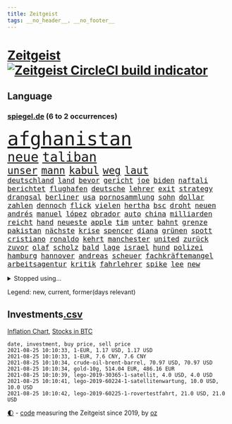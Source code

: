 ```yaml
---
title: Zeitgeist
tags: __no_header__, __no_footer__
---
```


# [Zeitgeist](https://oliz.io/zeitgeist/) [![Zeitgeist CircleCI build indicator](https://circleci.com/gh/ooz/zeitgeist.svg?style=shield)](https://circleci.com/gh/ooz/zeitgeist)

## Language

<h3><a href="https://www.spiegel.de" target="_blank">spiegel.de</a> (6 to 2 occurrences)</h3>
<p style="font-family:monospace">
<span style="font-size:32pt"><a href="news_links.html#afghanistan" class="current">afghanistan</a></span>
<br>
<span style="font-size:22pt"><a href="news_links.html#neue" class="current">neue</a></span>
<span style="font-size:22pt"><a href="news_links.html#taliban" class="current">taliban</a></span>
<br>
<span style="font-size:17pt"><a href="news_links.html#unser" class="current">unser</a></span>
<span style="font-size:17pt"><a href="news_links.html#mann" class="current">mann</a></span>
<span style="font-size:17pt"><a href="news_links.html#kabul" class="current">kabul</a></span>
<span style="font-size:17pt"><a href="news_links.html#weg" class="current">weg</a></span>
<span style="font-size:17pt"><a href="news_links.html#laut" class="current">laut</a></span>
<br>
<span style="font-size:12pt"><a href="news_links.html#deutschland" class="current">deutschland</a></span>
<span style="font-size:12pt"><a href="news_links.html#land" class="current">land</a></span>
<span style="font-size:12pt"><a href="news_links.html#bevor" class="current">bevor</a></span>
<span style="font-size:12pt"><a href="news_links.html#gericht" class="current">gericht</a></span>
<span style="font-size:12pt"><a href="news_links.html#joe" class="current">joe</a></span>
<span style="font-size:12pt"><a href="news_links.html#biden" class="current">biden</a></span>
<span style="font-size:12pt"><a href="news_links.html#naftali" class="current">naftali</a></span>
<span style="font-size:12pt"><a href="news_links.html#berichtet" class="current">berichtet</a></span>
<span style="font-size:12pt"><a href="news_links.html#flughafen" class="current">flughafen</a></span>
<span style="font-size:12pt"><a href="news_links.html#deutsche" class="current">deutsche</a></span>
<span style="font-size:12pt"><a href="news_links.html#lehrer" class="current">lehrer</a></span>
<span style="font-size:12pt"><a href="news_links.html#exit" class="new">exit</a></span>
<span style="font-size:12pt"><a href="news_links.html#strategy" class="new">strategy</a></span>
<span style="font-size:12pt"><a href="news_links.html#drangsal" class="new">drangsal</a></span>
<span style="font-size:12pt"><a href="news_links.html#berliner" class="current">berliner</a></span>
<span style="font-size:12pt"><a href="news_links.html#usa" class="current">usa</a></span>
<span style="font-size:12pt"><a href="news_links.html#pornosammlung" class="new">pornosammlung</a></span>
<span style="font-size:12pt"><a href="news_links.html#sohn" class="current">sohn</a></span>
<span style="font-size:12pt"><a href="news_links.html#dollar" class="current">dollar</a></span>
<span style="font-size:12pt"><a href="news_links.html#zahlen" class="current">zahlen</a></span>
<span style="font-size:12pt"><a href="news_links.html#dennoch" class="current">dennoch</a></span>
<span style="font-size:12pt"><a href="news_links.html#flick" class="current">flick</a></span>
<span style="font-size:12pt"><a href="news_links.html#vielen" class="current">vielen</a></span>
<span style="font-size:12pt"><a href="news_links.html#hertha" class="current">hertha</a></span>
<span style="font-size:12pt"><a href="news_links.html#bsc" class="current">bsc</a></span>
<span style="font-size:12pt"><a href="news_links.html#droht" class="current">droht</a></span>
<span style="font-size:12pt"><a href="news_links.html#neuen" class="current">neuen</a></span>
<span style="font-size:12pt"><a href="news_links.html#andrés" class="new">andrés</a></span>
<span style="font-size:12pt"><a href="news_links.html#manuel" class="current">manuel</a></span>
<span style="font-size:12pt"><a href="news_links.html#lópez" class="new">lópez</a></span>
<span style="font-size:12pt"><a href="news_links.html#obrador" class="new">obrador</a></span>
<span style="font-size:12pt"><a href="news_links.html#auto" class="current">auto</a></span>
<span style="font-size:12pt"><a href="news_links.html#china" class="current">china</a></span>
<span style="font-size:12pt"><a href="news_links.html#milliarden" class="current">milliarden</a></span>
<span style="font-size:12pt"><a href="news_links.html#reicht" class="current">reicht</a></span>
<span style="font-size:12pt"><a href="news_links.html#hand" class="current">hand</a></span>
<span style="font-size:12pt"><a href="news_links.html#neueste" class="current">neueste</a></span>
<span style="font-size:12pt"><a href="news_links.html#apple" class="current">apple</a></span>
<span style="font-size:12pt"><a href="news_links.html#tim" class="current">tim</a></span>
<span style="font-size:12pt"><a href="news_links.html#unter" class="current">unter</a></span>
<span style="font-size:12pt"><a href="news_links.html#bahnt" class="current">bahnt</a></span>
<span style="font-size:12pt"><a href="news_links.html#grenze" class="current">grenze</a></span>
<span style="font-size:12pt"><a href="news_links.html#pakistan" class="current">pakistan</a></span>
<span style="font-size:12pt"><a href="news_links.html#nächste" class="current">nächste</a></span>
<span style="font-size:12pt"><a href="news_links.html#krise" class="current">krise</a></span>
<span style="font-size:12pt"><a href="news_links.html#spencer" class="current">spencer</a></span>
<span style="font-size:12pt"><a href="news_links.html#diana" class="current">diana</a></span>
<span style="font-size:12pt"><a href="news_links.html#grünen" class="current">grünen</a></span>
<span style="font-size:12pt"><a href="news_links.html#spott" class="current">spott</a></span>
<span style="font-size:12pt"><a href="news_links.html#cristiano" class="current">cristiano</a></span>
<span style="font-size:12pt"><a href="news_links.html#ronaldo" class="current">ronaldo</a></span>
<span style="font-size:12pt"><a href="news_links.html#kehrt" class="current">kehrt</a></span>
<span style="font-size:12pt"><a href="news_links.html#manchester" class="current">manchester</a></span>
<span style="font-size:12pt"><a href="news_links.html#united" class="current">united</a></span>
<span style="font-size:12pt"><a href="news_links.html#zurück" class="current">zurück</a></span>
<span style="font-size:12pt"><a href="news_links.html#zuvor" class="current">zuvor</a></span>
<span style="font-size:12pt"><a href="news_links.html#olaf" class="current">olaf</a></span>
<span style="font-size:12pt"><a href="news_links.html#scholz" class="current">scholz</a></span>
<span style="font-size:12pt"><a href="news_links.html#bald" class="current">bald</a></span>
<span style="font-size:12pt"><a href="news_links.html#lage" class="current">lage</a></span>
<span style="font-size:12pt"><a href="news_links.html#israel" class="current">israel</a></span>
<span style="font-size:12pt"><a href="news_links.html#hund" class="current">hund</a></span>
<span style="font-size:12pt"><a href="news_links.html#polizei" class="current">polizei</a></span>
<span style="font-size:12pt"><a href="news_links.html#hamburg" class="current">hamburg</a></span>
<span style="font-size:12pt"><a href="news_links.html#hannover" class="current">hannover</a></span>
<span style="font-size:12pt"><a href="news_links.html#andreas" class="current">andreas</a></span>
<span style="font-size:12pt"><a href="news_links.html#scheuer" class="current">scheuer</a></span>
<span style="font-size:12pt"><a href="news_links.html#fachkräftemangel" class="current">fachkräftemangel</a></span>
<span style="font-size:12pt"><a href="news_links.html#arbeitsagentur" class="new">arbeitsagentur</a></span>
<span style="font-size:12pt"><a href="news_links.html#kritik" class="current">kritik</a></span>
<span style="font-size:12pt"><a href="news_links.html#fahrlehrer" class="new">fahrlehrer</a></span>
<span style="font-size:12pt"><a href="news_links.html#spike" class="current">spike</a></span>
<span style="font-size:12pt"><a href="news_links.html#lee" class="current">lee</a></span>
<span style="font-size:12pt"><a href="news_links.html#new" class="current">new</a></span>
</p>
<details>
<summary>Stopped using...</summary>
<p class="former" style="font-size:12pt">
aufeinander(309) bayerische(309) londoner(309) anerkennung(308) atlanta(308) erfahren(308) lohnt(308) piloten(308) spielten(308) vatikan(308) zahlt(308) bewerber(307) empfehlungen(307) filialen(307) haare(307) philippinen(307) putsch(307) rad(307) rest(307) unternehmer(307) widerspricht(307) achtelfinale(306) isolation(306) unruhen(306) verfolgung(306) verhängte(306) wald(306) zuge(306) zugunsten(306) 39(305) coronatote(305) day(305) digitalisierung(305) entlässt(305) gekürt(305) glaubt(305) kardinal(305) kurzarbeitergeld(305) leeren(305) posten(305) schickte(305) street(305) verbindungen(305) vorliegt(305) atmosphäre(304) autor(304) beeinflussen(304) besorgt(304) bundeskriminalamt(304) dutzenden(304) eingegangen(304) ernsthaften(304) passieren(304) uiguren(304) vielfalt(304) xi(304) 43(303) bemühungen(303) diskriminiert(303) führende(303) gekostet(303) gesagt(303) influencerin(303) köchin(303) leiten(303) lesen(303) lewandowski(303) lugert(303) recep(303) stimmte(303) tayyip(303) texas(303) verena(303) verärgert(303) you(303) zweifeln(303) zweifelt(303) überwachen(303) bewegung(302) christopher(302) dachte(302) entsprechende(302) erschütterte(302) geschrieben(302) gespielt(302) h(302) hans(302) hinweisen(302) jung(302) kriminellen(302) nachhaltig(302) premiere(302) sächsischen(302) umdenken(302) unserer(302) west(302) zeiten(302) überzeugen(302) 110(301) abgelöst(301) amsterdam(301) ausgenutzt(301) bittere(301) dahin(301) einstigen(301) emotionalen(301) eric(301) geplatzt(301) halle(301) kräftig(301) medizin(301) organisierte(301) post(301) schiedsrichter(301) software(301) todesfälle(301) unosicherheitsrat(301) ursachen(301) alkohol(300) ausfallen(300) beschluss(300) besetzt(300) coronaquarantäne(300) dauer(300) finanzaufsicht(300) gedreht(300) house(300) lebenslange(300) manchmal(300) rapper(300) schadet(300) spielraum(300) teilnehmen(300) witz(300) zahlreicher(300) ärgert(300) ausbau(299) bahnhof(299) belgien(299) deswegen(299) einführen(299) eskalieren(299) fauci(299) kandidatin(299) literatur(299) mysteriöse(299) philip(299) rechtliche(299) solingen(299) spektakel(299) studierenden(299) trainieren(299) verwirrung(299) zählt(299) asiatischen(298) begrenzen(298) dezember(298) galten(298) hebt(298) kindesmissbrauch(298) regierungen(298) respekt(298) silicon(298) trafen(298) ultimatum(298) verpassen(298) woher(298) überschattet(298) 10(297) abtreten(297) betreiber(297) coronahilfen(297) glimpflich(297) höchststand(297) neustart(297) persönlichen(297) schotten(297) schritte(297) umstrittenem(297) verteidigung(297) ausfall(296) benennen(296) bundesstaat(296) dahintersteckt(296) debattiert(296) dementiert(296) emmanuel(296) fließt(296) infizierten(296) macron(296) priester(296) umstritten(296) ungarns(296) unruhe(296) untersuchen(296) usamerikaner(296) behinderung(295) freigestellt(295) gesunden(295) hungerstreik(295) vergleicht(295) wälder(295) angeklagten(294) einziehen(294) europäischer(294) gemeinsamen(294) hubertus(294) monatelangen(294) tauchen(294) umsetzen(294) unten(294) wirtschaftsministerium(294) erfurter(293) gefängnisstrafe(293) gigantische(293) hauses(293) herrschen(293) härter(293) kommunistische(293) ministerpräsidentin(293) psychologe(293) rutschen(293) schauen(293) schöne(293) verbände(293) ägypten(293) abschaffen(292) coach(292) entwickeln(292) f(292) zulassen(292) österreicher(292) atem(291) kanzleramtschef(291) nahezu(291) schnellste(291) unfreiwillig(291) verfehlt(291) versorgen(291) barbara(290) clemens(290) dfbelf(290) fake(290) gemein(290) großbritanniens(290) inszeniert(290) jimmy(290) manipulierte(290) mitnehmen(290) nase(290) salzburg(290) tür(290) verpflichtung(290) versuche(290) aktiv(289) ergibt(289) erschienen(289) gesetze(289) lücke(289) organisatoren(289) torhüter(289) bürgermeisterin(288) drogen(288) gestritten(288) pipeline(288) rechtsaußen(288) verwüstungen(288) zahlte(288) zurücktreten(288) forum(287) kommende(287) liefen(287) verläufen(287) demokratischen(286) drahtzieher(286) drohe(286) erfolgreichsten(286) gegnern(286) haftstrafen(286) krawallen(286) diebstahl(285) historischer(285) immunität(285) legendäre(284) pandemiebekämpfung(284) praktisch(284) sechzigerjahren(284) wahren(284) zugelassenen(284) emails(283) erdrutsch(283) garten(283) springen(283) status(283) handel(282) kaiser(282) kunstwerk(282) loch(282) spielplan(282) ungleich(282) voraussetzungen(282) ausgangssperren(281) außenministerium(281) bundes(281) limit(281) verstanden(281) wach(281) bevorstehen(280) eroberte(280) golden(280) monats(280) beauftragt(279) moschee(279) rettete(279) rundfunk(279) thüringens(279) vertuscht(279) wirtschaftswachstum(279) behalten(278) telefon(278) vermissen(278) zuständig(278) älter(278) boykott(277) bruce(277) hackerangriff(277) nachbar(277) bisherigen(276) brasilianische(276) budapest(276) festival(276) kassierte(276) katholischen(276) marx(276) schrecken(276) ute(276) abstieg(275) apps(275) beitrag(275) bester(275) digital(275) erinnerung(275) projekte(275) stört(275) bangen(274) bier(274) fertig(274) jubeln(274) landwirtschaft(274) retter(274) spaltung(274) startete(274) psychisch(273) stimmten(273) verträge(273) wirksamkeit(273) albtraum(272) benötigte(272) fehlende(272) heutigen(272) mobilfunknetz(272) staatshilfen(272) verfassungsgericht(272) widmet(272) drin(271) einkommen(271) klassische(271) ruanda(271) airlines(270) bundesamts(270) exberater(270) enorme(269) maradona(269) versorgung(267) weile(267) kongress(266) fähigkeiten(265) onlineplattformen(265) türen(265) cas(264) ertrunken(264) missachtung(264) gläubige(263) rodrigo(263) senioren(263) sophie(262) herum(261) kretschmann(261) vorläufig(261) winfried(261) beendete(260) fluss(260) königreich(260) diesjährigen(259) küche(259) biontechimpfstoff(258) gerieten(258) onlinehändler(258) wechselunterricht(258) sand(257) verzögerungen(257) schwarzes(256) björn(255) härte(255) aktive(253) anderswo(253) ausgaben(253) startup(253) gelogen(252) schieben(252) erlaubte(251) lopez(251) topspiel(251) ussängerin(251) nächstes(250) ausgetragen(249) beworben(249) farbe(249) tina(248) überlastet(248) elektromobilität(247) kenia(246) lockern(246) reisebeschränkungen(246) berufswahl(245) kehrtwende(245) niedrigen(245) weltmeisterschaft(245) zufällig(245) drohung(244) höcke(244) zoom(244) prozessbeginn(243) rakete(243) übergriffen(243) indiana(242) randalierer(242) delegierten(241) fotografieren(241) mitstreiter(241) größe(240) begleiter(239) taxifahrer(239) trugen(239) berufsaussichten(238) gala(238) bundespräsidenten(237) erzieher(237) freiheiten(237) mehren(237) geste(236) dreyer(235) malu(235) porträt(235) rheinlandpfälzische(235) 1971(234) bundeskabinett(231) brutalen(229) milliardäre(228) mount(228) transgender(228) badenwürttembergischen(226) betrag(225) rüstet(225) coronabedingungen(223) festgesetzt(222) kursiert(222) wahlprogramm(220) würzburg(219) sportgerichtshof(218) gottschalk(217) legenden(216) ältesten(215) 450(214) abgrund(214) prominenten(213) pink(210) trümmer(209) flieger(208) geräusche(206) schlaf(205) fußballspiele(203) beigelegt(202) rammt(202) knappen(201) riskanten(201) arbeitsgericht(200) beatrix(200) brad(199) jakob(199) niederländer(199) ausbeutung(198) rasche(198) ag(197) infos(197) deine(196) anna(195) kollegin(195) milliardär(195) branson(193) blaue(192) chloé(192) zhao(192) championship(189) verschollen(189) volles(189) stapeln(188) dokumentieren(187) speziellen(187) jenen(186) radsportler(186) 00(185) vereinbarung(184) palast(183) unwahrscheinlich(183) verweisen(182) schuljahr(181) völkermord(181) heutige(179) schatz(179) stromnetz(178) fahrten(177) gezahlt(177) taucher(177) gartenkolumne(176) hunden(176) pitt(176) neonazis(175) oscar(174) etappe(173) regierungsbildung(173) rudert(173) jubelt(172) rechtmäßig(172) 242(171) apokalypse(170) flüsse(170) trinkt(170) euskirchen(168) flächendeckende(167) geiselnahme(167) v(167) fußballspieler(165) condor(164) unionsabgeordnete(164) japanerin(163) überzeugung(163) coronalockdowns(162) königs(162) hochrechnungen(160) unzureichend(160) bestellte(159) bischof(159) jersey(159) ehrliche(158) gleicher(158) graben(156) kanye(156) notstand(156) carlos(155) ablösung(154) gegnerin(154) rausch(154) dates(152) aufgenommenes(151) entschuldigte(151) internetriesen(151) natotruppen(151) unternimmt(151) übernahm(151) goldene(150) maren(150) abbringen(149) duterte(148) fußballerinnen(148) export(147) ausländischen(144) marokkanischen(144) rum(144) verhältnissen(143) gebildet(140) angeht(139) eingeschlagen(139) ghosn(139) kuchen(139) bauarbeiter(138) marihuana(138) henning(136) doppelte(135) beatmungsgeräte(134) spitzenkandidaten(134) exklusive(133) platzte(132) anzutreten(131) ausfahrt(131) fraktionen(131) verteilten(131) mechanismus(130) steffi(129) halbinsel(127) leichtathletikverband(127) testergebnisse(127) hilfreich(126) tägliche(126) misstrauensvotum(125) molotowcocktails(125) belgische(124) kleinflugzeugs(124) zahlungsmittel(124) werteunion(122) äthiopische(121) entfernten(120) moderation(120) kolonialismus(119) brust(118) bumerang(118) proben(118) miriam(116) joseph(114) 2026(113) nachhaltigkeit(113) professionellen(113) radfahren(113) samoa(113) erdoğans(112) nordkoreanische(112) bewältigt(110) heldin(109) louvre(109) formuliert(108) mindeststeuer(106) flexibilität(105) ulrike(105) echo(104) graue(104) spekulation(104) superreichen(104) überraschungssieger(104) wettbewerbsvorteil(103) zidane(103) zinédine(103) zunichte(102) cannes(101) bassist(99) bestreiten(99) invasion(99) kids(99) bka(98) chilenische(98) filmfestspiele(98) konkurrent(98) überflutetem(98) wintersport(97) ire(96) turnierbeginn(96) einheiten(94) etlichen(93) naturschutzbund(93) zielen(93) zündete(93) peloton(91) steuerreform(91) zusehends(91) entertainer(90) oktoberfest(90) veraltet(90) wiederaufbauen(90) bedeute(89) faris(89) hetze(89) passé(89) personalvorstand(89) produkt(89) selbstverständlich(89) verrat(89) ansprüche(88) bundeskartellamt(88) tragschrauber(88) wettkämpfen(88) cars(87) güterzug(87) hofmann(87) igmetallchef(87) kannten(87) körperlich(87) partygäste(87) raketenbeschuss(87) freistellen(86) kiffen(86) parade(86) skateboarden(86) vize(86) cummings(85) übergriff(85) geländer(84) gesetzes(84) kompliment(84) richteten(84) scholl(84) getroffene(83) jahrelanger(83) matchball(83) niederländerin(83) pornografie(83) stürmerin(83) tresor(83) arbeitern(82) benötigt(82) clubs(82) missbrauche(82) reinhard(82) action(81) busfahrer(81) charlotte(81) frustrierten(81) geburtstagsfoto(81) unbezahlt(81) verschrien(81) übergoss(81) defektes(80) emanuel(80) gaffer(80) kerosin(80) schollbiografin(80) startupgründer(80) 235(79) ambitioniertere(79) eingebüßt(79) lohnniveau(79) stürzten(79) auszusetzen(78) deuten(78) einfallen(78) eskalierten(78) lollitests(78) trüben(78) beibehalten(77) buchmann(77) kreise(77) schwerste(77) staatstrojaner(77) breitbandausbau(76) coronatief(76) höckes(76) riskierte(76) struktur(76) change(75) palästinensische(75) strafverfolgung(75) uraltrekord(75) fed(74) laster(74) regierungsangaben(74) sahen(74) schämen(74) welpenhandel(74) überdauert(74) berücksichtigt(73) speicher(73) stadtschloss(73) 1990(72) aufgeteilt(72) lacher(72) talkshow(72) zentralrat(72) dicker(71) mitregieren(71) wilfried(71) zustande(71) aussichtslos(70) beschrieben(70) geflutet(70) gezählt(70) knackte(70) lateinamerikas(70) lindners(70) luisa(70) neubauer(70) pilotinnen(70) sicherheitsgründen(70) tierart(70) bereichern(69) institutionen(69) kletterten(69) plagiatsvorwürfen(69) prügelattacke(69) bezeichnung(68) enttäuschungen(68) erbgut(68) ferienflieger(68) hitzestress(68) journalistenverband(68) wumms(68) zusammenschluss(68) meilenstein(67) turner(67) unweigerlich(67) würfel(67) abzusehen(66) hochumstritten(66) marokkanische(66) ruinen(66) ungemach(66) jüdisches(65) kindergarten(65) mrnaimpfstoff(65) rutschten(65) vehikel(65) überschüttet(65) auftaktspiel(64) felix(64) gekrönt(64) herrliche(64) lehrerverband(64) showbühne(64) todesdrohungen(64) benachteiligt(63) energieagentur(63) entwischt(63) humboldt(63) umstellen(63) verschwörungsmythen(63) ausstellen(62) julius(62) lehren(62) maskentragen(62) oregon(62) stärkeren(62) waffenteile(62) wog(62) glyphosat(61) landtags(61) mulmiges(61) neapel(61) panzers(61) ureinwohnern(61) fiame(60) parlamentsgebäude(60) trumpanhänger(60) verriegelte(60) 170(59) erlebnisse(59) festgenommenen(59) kapern(59) kuntz(59) listenplatz(59) notlandung(59) unteren(59) spitzen(58) treibstoff(58) 23jährige(57) ausgeben(57) ausnutzen(57) erneutem(57) leclerc(57) majorsieger(57) populärsten(57) reinhold(57) sudan(57) beigeschmack(56) extremsportler(56) finger(56) berchtesgaden(55) darstellung(55) koreanischen(55) künstlerische(55) videospiel(55) zugute(55) belgischen(54) fehlers(54) klassenräume(54) medienboykott(54) morgenstunden(54) csd(53) hallein(53) tvübertragung(53) unlauter(53) a61(52) erhalt(52) geschwister(52) verarbeiten(52) weigerte(52) wussten(52) bitcoinrechner(51) eurozone(51) galaxien(51) schlägen(51) 27jährige(50) abhalten(50) beihilfe(50) cantz(50) kohlschreiber(50) kriminalität(50) ryanair(50) bürgern(49) gesichtserkennung(49) haderte(49) hochrechnung(49) mythos(49) vollgelaufene(49) wahllokale(49) wassermassen(49) überschwemmte(49) ai(48) clearview(48) exporteur(48) gescheiterten(48) landesvater(48) lara(48) mangelware(48) misstrauensantrag(48) politikwissenschaftlerin(48) 77jährige(47) boltenhagen(47) professionelle(47) symbolträchtigen(47) topstars(47) bundespressekonferenz(46) identifizieren(46) jon(46) unheil(46) vorgezogene(46) bucht(45) mitspielen(45) sammelt(45) urlaubszeit(45) aktueller(44) ezb(44) familienunternehmen(44) fern(44) lena(44) phoenix(44) renteneintritt(44) suns(44) wahlsieger(44) altersrekord(43) anfängen(43) bestseller(43) falschmeldungen(43) forscherteam(43) gerichtet(43) impfausweis(43) knöpft(43) luxushotel(43) peters(43) pizza(43) staatschefs(43) traditionelle(43) unklaren(43) ausrücken(42) ferieninsel(42) kroatien(42) landwirtschaftsministerin(42) psychiatrischer(42) schied(42) vodafone(42) abgeordnetengesetz(41) größtenteils(41) kalifornischen(41) ohrfeige(41) reguliert(41) steueroasen(41) topfavoriten(41) meilen(40) 03(39) absurde(39) drohenden(39) fehmarn(39) gebäck(39) kündigten(39) sommerhitze(39) versichert(39) vorerkrankungen(39) freute(38) klicks(38) pflegeheim(38) reine(38) vereitelt(38) berchtesgadener(37) gründet(37) krisenstaat(37) a66(36) beeinflussung(36) but(36) danny(36) drückten(36) erlag(36) ohnehin(36) prophezeit(36) slalomkanuten(36) steuerpläne(36) bitcoinkurs(35) bolsonaros(35) coronaimpfnachweis(35) fraß(35) gewaltigen(35) kilogramm(35) abschiedsgeschenk(34) anwesen(34) hildesheim(34) schlichten(34) verurteilter(34) vorbereitungen(34) geurteilt(33) pornhub(33) raumschiff(33) rissen(33) astronomen(32) auflösung(32) nasser(32) riskante(32) schreie(32) verfassungsschutzes(32) visa(32) zugelegt(32) 72(31) heutiger(31) kommunistischen(31) parteikollegin(31) pornoportal(31) rentenalter(31) spitzenpolitiker(31) virusvariantengebiet(31) abbekommen(30) churchill(30) damalige(30) funk(30) gleise(30) uganda(30) winston(30) akademie(29) angesehen(29) bejubeln(29) hubble(29) nszeit(29) schildern(29) unwetterpotenzial(29) verlassene(29) günstige(28) lgbtqgesetz(28) verschont(28) verteidigungsminister(28) übertraf(28) ansteckende(27) benzinern(27) kabinettsmitglieder(27) sklaverei(27) 60000(26) afghanistanmission(26) dwd(26) geldwäsche(26) gewandelt(26) hilfsmittel(26) raumfahrtprogramm(26) roulette(26) stufen(26) sätze(26) überflutete(26) langfristigen(25) verrückt(25) heftigem(24) intendant(24) interpretiert(24) itdienstleister(24) kaseya(24) verwandte(24) becciu(23) destabilisieren(23) irreführung(23) softwareproblem(23) verwenden(23) wmspitzenreiter(23) abschauen(22) düsterer(22) frustriert(22) nachholen(22) tibet(22) vorgeschriebenen(22) übte(22) anhaltspunkte(21) beinhaltet(21) co2emissionen(21) filmfestspielen(21) kaseyahack(21) spiegelkulturtipps(21) springsteen(21) urbane(21) uswestküste(21) wahlprogramme(21) anteilnahme(20) brücken(20) jovenel(20) kruse(20) pianist(20) spezies(20) technisches(20) vermiest(20) abdirahman(19) bundeswehrhelfern(19) dauerte(19) dkp(19) nbafinals(19) notwendige(19) videokonferenzanbieter(19) wohlleben(19) zumeist(19) erlangen(18) gezittert(18) tadej(18) bafin(17) bedient(17) durchzulassen(17) haitianischen(17) olympiaauswahl(17) risikogebiet(17) rockband(17) sang(17) sperrung(17) strafbefehle(17) unkrautvernichtungsmittel(17) antiken(16) aufruhr(16) bucks(16) c(16) erklimmt(16) freue(16) hochinzidenzgebiet(16) milwaukee(16) unwetterschäden(16) zauber(16) austragungsort(15) ballon(15) brisbane(15) entlastungen(15) hackerangriffe(15) pogačar(15) raumfahrtprogramms(15) zweijähriger(15) bär(14) g20staaten(14) kriminalpolizei(14) kriminalreporter(14) rohstoff(14) verschlüsselt(14) wdr(14) amsterdamer(13) anstalt(13) bakterien(13) blind(13) fußballsaison(13) jährlichen(13) niedersachen(13) transfermeldungen(13) übelkeit(13) bam(12) claude(12) gesundheitsbehörde(12) katastrophengebiet(12) kosovo(12) schadensbegrenzung(12) waggon(12) zweijährige(12) 77(11) aert(11) bewies(11) dreimalige(11) python(11) reste(11) schwiegereltern(11) tagt(11) wout(11)
</p>
</details>
<p>Legend: <span class="new">new</span>, <span class="current">current</span>, <span class="former">former(days relevant)</span></p>

## Investments[.csv](investments.csv)

[Inflation Chart](https://inflationchart.com),
[Stocks in BTC](https://stonksinbtc.xyz/)

```
date, investment, buy price, sell price
2021-08-25 10:10:33, 1-EUR, 1.17 USD, 1.17 USD
2021-08-25 10:10:33, 1-EUR, 7.6 CNY, 7.6 CNY
2021-08-25 10:10:34, crude-oil-brent-barrel, 70.97 USD, 70.97 USD
2021-08-25 10:10:34, gold-10g, 514.04 EUR, 486.16 EUR
2021-08-25 10:10:39, lego-2019-30365-1-satellit, 4.0 USD, 4.0 USD
2021-08-25 10:10:41, lego-2019-60224-1-satellitenwartung, 10.0 USD, 10.0 USD
2021-08-25 10:10:42, lego-2019-60225-1-rovertestfahrt, 21.0 USD, 21.0 USD
```

<footer>
<a href="javascript:toggleTheme()" class="nav">🌓</a>
- <a href="https://github.com/ooz/zeitgeist">code</a> measuring the Zeitgeist since 2019, by <a href="https://oliz.io">oz</a>
</footer>
